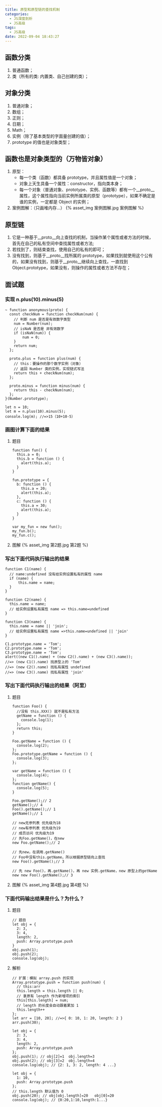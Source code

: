 ```yaml
---
title: 原型和原型链的查找机制
categories:
  - JS深度剖析
  - JS高级
tags:
  - JS高级
date: 2022-09-04 18:43:27
---
```


## 函数分类
1. 普通函数；
2. 类（所有的类: 内置类、自己创建的类）；

## 对象分类
1. 普通对象；
2. 数组；
3. 正则；
4. 日期；
5. Math；
6. 实例（除了基本类型的字面量创建的值）；
7. prototype 的值也是对象类型；
## 函数也是对象类型的（万物皆对象）
1. 原型：
    - 每一个类（函数）都具备 prototype，并且属性值是一个对象；
    - 对象上天生具备一个属性：constructor，指向类本身；
    - 每一个对象（普通对象、prototype、实例、函数等）都有一个__proto__属性，这个属性指向当前实例所属类的原型（prototype），如果不确定是谁的实例，一定都是 Object 的实例；
2. 案例图解：（只画堆内存...）
    {% asset_img 案例图解.jpg 案例图解 %}
## 原型链
1. 它是一种基于\_\_proto\_\_向上查找的机制，当操作某个属性或者方法的时候，首先在自己的私有空间中查找属性或者方法;
2. 若找到了，则结束查找，使用自己的私有的即可；
3. 没有找到，则基于\_\_proto\_\_找所属的 prototype，如果找到就使用这个公有的，如果没有找到，则基于\_\_proto\_\_继续向上查找，一直找到 Object.prototype，如果没有，则操作的属性或者方法不存在；
## 面试题

### 实现 n.plus(10).minus(5)
```JS
~ function anonymous(proto) {
  const checkNum = function checkNum(num) {
    // 判断 num 是否是有效数字类型
    num = Number(num);
    // isNaN 是否是 非有效数字
    if (isNaN(num)) {
        num = 0;
    }
    return num;
  };

  proto.plus = function plus(num) {
    // this：要操作的那个数字实例（对象）
    // 返回 Number 类的实例，实现链式写法
    return this + checkNum(num);
  };

  proto.minus = function minus(num) {
    return this - checkNum(num);
  };
}(Number.prototype);

let n = 10;
let m = n.plus(10).minus(5);
console.log(m); //=>15（10+10-5）
```

### 画图计算下面的结果
1. 题目
    ```JS
    function fun() {
      this.a = 0;
      this.b = function () {
        alert(this.a);
      }
    }

    fun.prototype = {
      b: function () {
        this.a = 20;
        alert(this.a);
      },
      c: function () {
        this.a = 30;
        alert(this.a);
      }
    }

    var my_fun = new fun();
    my_fun.b();
    my_fun.c();
    ```
2. 图解
    {% asset_img 第2题.jpg 第2题 %}
### 写出下面代码执行输出的结果
```JS
function C1(name) {
  // name:undefined 没有给实例设置私有的属性 name
  if (name) {
      this.name = name;
  }
}

function C2(name) {
  this.name = name;
  // 给实例设置私有属性 name => this.name=undefined
}

function C3(name) {
  this.name = name || 'join';
  // 给实例设置私有属性 name =>this.name=undefined || 'join'
}

C1.prototype.name = 'Tom';
C2.prototype.name = 'Tom';
C3.prototype.name = 'Tom';
alert((new C1().name) + (new C2().name) + (new C3().name));
//=> (new C1().name) 找原型上的 'Tom'
//=> (new C2().name) 找私有属性 undefined
//=> (new C3().name) 找私有属性 'join'
```

### 写出下面代码执行输出的结果（阿里）
1. 题目
    ```JS
    function Foo() {
      //没有 this.XXX() 就不是私有方法
      getName = function () {
        console.log(1);
      };
      return this;
    }

    Foo.getName = function () {
      console.log(2);
    };
    Foo.prototype.getName = function () {
      console.log(3);
    };

    var getName = function () {
      console.log(4);
    };
    function getName() {
      console.log(5);
    }

    Foo.getName();// 2
    getName();// 4
    Foo().getName();// 1
    getName();// 1

    // new无参列表 优先级为18
    // new有参列表 优先级为19
    // 成员访问 优先级为19
    // 先Foo.getName()，在new
    new Foo.getName();// 2

    // 先new，在调用.getName()
    // Foo中没有this.getName，所以根据原型链向上查找
    new Foo().getName();// 3

    // 先 new Foo()，再.getName()，再 new 实例.getName，new 原型上的getName
    new new Foo().getName();// 3
    ```
2. 图解
    {% asset_img 第4题.jpg 第4题 %}
### 下面代码输出结果是什么？为什么？
1. 题目
    ```JS
    // 题目
    let obj = {
      2: 3,
      3: 4,
      length: 2,
      push: Array.prototype.push
    }
    obj.push(1);
    obj.push(2);
    console.log(obj);
    ```
2. 解析
    ```JS
    // 扩展：模拟 array.push 的实现
    Array.prototype.push = function push(num) {
      // this:arr
      this.length = this.length || 0;
      // 拿原有 length 作为新增项的索引
      this[this.length] = num;
      // length 的长度会自动跟着累加 1
      this.length++
    };
    let arr = [10, 20]; //=>{ 0: 10, 1: 20, length: 2 }
    arr.push(30);

    let obj = {
      2: 3,
      3: 4,
      length: 2,
      push: Array.prototype.push
    };
    obj.push(1); // obj[2]=1  obj.length=3
    obj.push(2); // obj[3]=2  obj.length=4
    console.log(obj); // {2: 1, 3: 2, length: 4 ...}

    let obj = {
      1: 10,
      push: Array.prototype.push
    };
    // this.length 默认值为 0
    obj.push(20); // obj[obj.length]=20   obj[0]=20
    console.log(obj); // {0:20,1:10,length:1...}
    ```